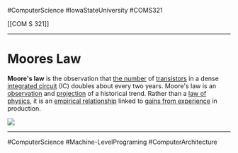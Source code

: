 #ComputerScience  #IowaStateUniversity  #COMS321 


[[COM S 321]] 

---

# Moores Law

**Moore's law** is the observation that [the number](https://en.wikipedia.org/wiki/Transistor_count "Transistor count") of [transistors](https://en.wikipedia.org/wiki/Transistor "Transistor") in a dense [integrated circuit](https://en.wikipedia.org/wiki/Integrated_circuit "Integrated circuit") (IC) doubles about every two years. Moore's law is an [observation](https://en.wikipedia.org/wiki/Observation "Observation") and [projection](https://en.wikipedia.org/wiki/Forecasting "Forecasting") of a historical trend. Rather than a [law of physics](https://en.wikipedia.org/wiki/Physical_law "Physical law"), it is an [empirical relationship](https://en.wikipedia.org/wiki/Empirical_relationship "Empirical relationship") linked to [gains from experience](https://en.wikipedia.org/wiki/Wright%27s_Law "Wright's Law") in production.

![](Moore's_Law_Transistor_Count_1970-2020.png)

***

#ComputerScience #Machine-LevelPrograming #ComputerArchitecture